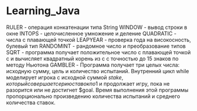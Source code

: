 # Learning_Java
 RULER - операция конкатенации типа String
 WINDOW - вывод строки в окне
 INTOPS - целочисленное умножение и деление
 QUADRATIC - числа с плавающей точкой
 LEAPYEAR - проверка года на високосность, булевый тип
 RANDOMINT - рандомное число и преобразование типов
 SQRT - программа получает положительное число с плавающей 
 точкой с и вычисляет квадратный корень из с с точностью до 
 15 знаков по методу Ньютона
 GAMBLER - Программа получает три целых числа: исходную сумму, 
 цель и количество испытаний. Внутренний цикл while моделирует 
 игрока с исходной суммой $stake, который совершает серию 
 ставок по 1$ и продолжает игру, пока не разорится или не 
 достигнет $goal. Время выполнения этой программы пропорционально
 произведению количества испытаний и среднего количества ставок.